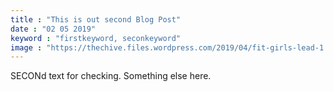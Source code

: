 ```yaml
---
title : "This is out second Blog Post"
date : "02 05 2019"
keyword : "firstkeyword, seconkeyword"
image : "https://thechive.files.wordpress.com/2019/04/fit-girls-lead-1.jpg?quality=100&strip=info"
---
```

SECONd text for checking. Something else here.